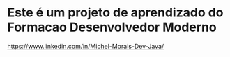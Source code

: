 # Este é um projeto de aprendizado do Formacao Desenvolvedor Moderno

https://www.linkedin.com/in/Michel-Morais-Dev-Java/
